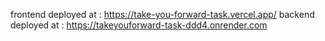 frontend deployed at : https://take-you-forward-task.vercel.app/
backend deployed at : https://takeyouforward-task-ddd4.onrender.com